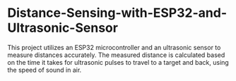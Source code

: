 # Distance-Sensing-with-ESP32-and-Ultrasonic-Sensor
This project utilizes an ESP32 microcontroller and an ultrasonic sensor to measure distances accurately. The measured distance is calculated based on the time it takes for ultrasonic pulses to travel to a target and back, using the speed of sound in air.
